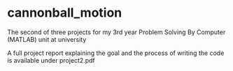 # cannonball_motion
The second of three projects for my 3rd year Problem Solving By Computer (MATLAB) unit at university

A full project report explaining the goal and the process of writing the code is available under project2.pdf
